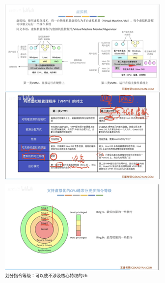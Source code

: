 


![输入图片说明](/imgs/2025-07-26/gnFnCEcaLaqpqw2f.png)
![输入图片说明](/imgs/2025-07-26/hZG8iVKGUJ9GPrZe.png)

![输入图片说明](/imgs/2025-07-26/ftSWQ7I1Fa0QWXil.png)
划分指令等级：可以使不涉及核心特权的zh
<!--stackedit_data:
eyJoaXN0b3J5IjpbMTIwMjg1MDc4OSw0NDA5MDU2MTldfQ==
-->